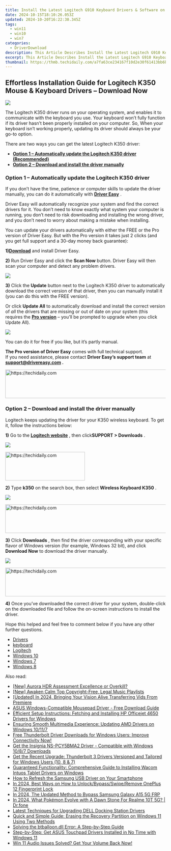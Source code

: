 ```yaml
---
title: Install the Latest Logitech G910 Keyboard Drivers & Software on Windows Devices
date: 2024-10-15T18:10:26.053Z
updated: 2024-10-20T16:22:30.345Z
tags:
  - win11
  - win10
  - win7
categories:
  - DriverDownload
description: This Article Describes Install the Latest Logitech G910 Keyboard Drivers & Software on Windows Devices
excerpt: This Article Describes Install the Latest Logitech G910 Keyboard Drivers & Software on Windows Devices
thumbnail: https://thmb.techidaily.com/a7fa63ce234167f10d2e30f61413bb6b349d751281a956fa095e6d4da5fc3673.jpg
---
```


## Effortless Installation Guide for Logitech K350 Mouse & Keyboard Drivers – Download Now

![](https://images.drivereasy.com/wp-content/uploads/2019/12/2019-12-06_11-27-37.jpg)

 The Logitech K350 driver runs on your operating system, and enables it to communicate with the keyboard you use. Your keyboard won’t fully function if its driver hasn’t been properly installed on your computer. So, When your keyboard isn’t working properly, updating its driver should always be your go-to option.

There are two ways you can get the latest Logitech K350 driver:

* **[Option 1 – Automatically update the Logitech K350 driver (Recommended)](https://www.drivereasy.com/knowledge/download-logitech-k350-driver/#a)**
* **[Option 2 – Download and install the driver manually](https://tools.techidaily.com/drivereasy/download/)**

### Option 1 – Automatically update the Logitech K350 driver

 If you don’t have the time, patience or computer skills to update the driver manually, you can do it automatically with **[Driver Easy](https://tools.techidaily.com/drivereasy/download/)**  .

 Driver Easy will automatically recognize your system and find the correct drivers for it. You don’t need to know exactly what system your computer is running, you don’t need to risk downloading and installing the wrong driver, and you don’t need to worry about making a mistake when installing.

 You can update your drivers automatically with either the FREE or the Pro version of Driver Easy. But with the Pro version it takes just 2 clicks (and you get full support and a 30-day money back guarantee):

 **1)[Download](https://tools.techidaily.com/drivereasy/download/)**  and install Driver Easy.

**2)** Run Driver Easy and click the **Scan Now** button. Driver Easy will then scan your computer and detect any problem drivers.

![](https://images.drivereasy.com/wp-content/uploads/2019/12/2019-12-06_11-10-14-1.jpg)

**3)**  Click the **Update**  button next to the Logitech K350 driver to automatically download the correct version of that driver, then you can manually install it (you can do this with the FREE version).

 Or click **Update All** to automatically download and install the correct version of _all_  the drivers that are missing or out of date on your system (this requires the **[Pro version](https://tools.techidaily.com/drivereasy/download/)**  – you’ll be prompted to upgrade when you click Update All).

![](https://images.drivereasy.com/wp-content/uploads/2019/12/2019-12-06_11-40-17.jpg)

 You can do it for free if you like, but it’s partly manual.

**The Pro version of Driver Easy** comes with full technical support.  
 If you need assistance, please contact **Driver Easy’s support team** at **[support@drivereasy.com](https://tools.techidaily.com/drivereasy/download/) .**

<!-- affiliate ads begin -->
<a href="https://ephamedtechinc.pxf.io/c/5597632/2137211/26400" target="_top" id="2137211">
  <img src="//a.impactradius-go.com/display-ad/26400-2137211" border="0" alt="https://techidaily.com" width="728" height="90"/>
</a>
<img height="0" width="0" src="https://ephamedtechinc.pxf.io/i/5597632/2137211/26400" style="position:absolute;visibility:hidden;" border="0" />
<!-- affiliate ads end -->

### Option 2 – Download and install the driver manually

 Logitech keeps updating the driver for your K350 wireless keyboard. To get it, follow the instructions below:

**1)** Go to the **[Logitech website](https://tools.techidaily.com/drivereasy/download/)**  , then click**SUPPORT > Downloads** .

![](https://images.drivereasy.com/wp-content/uploads/2020/01/2020-01-18_12-14-26-3.jpg)

<!-- affiliate ads begin -->
<a href="https://25home.pxf.io/c/5597632/2148633/16836" target="_top" id="2148633">
  <img src="//a.impactradius-go.com/display-ad/16836-2148633" border="0" alt="https://techidaily.com" width="250" height="90"/>
</a>
<img height="0" width="0" src="https://25home.pxf.io/i/5597632/2148633/16836" style="position:absolute;visibility:hidden;" border="0" />
<!-- affiliate ads end -->

**2)**  Type **k350**  on the search box, then select **Wireless Keyboard K350** .

![](https://images.drivereasy.com/wp-content/uploads/2019/12/2019-12-06_11-33-28-1024x478.jpg)

<!-- affiliate ads begin -->
<a href="https://ephamedtechinc.pxf.io/c/5597632/2137209/26400" target="_top" id="2137209">
  <img src="//a.impactradius-go.com/display-ad/26400-2137209" border="0" alt="https://techidaily.com" width="728" height="90"/>
</a>
<img height="0" width="0" src="https://ephamedtechinc.pxf.io/i/5597632/2137209/26400" style="position:absolute;visibility:hidden;" border="0" />
<!-- affiliate ads end -->

**3)**  Click **Downloads** , then find the driver corresponding with your specific flavor of Windows version (for example, Windows 32 bit), and click **Download Now**  to download the driver manually.

![](https://images.drivereasy.com/wp-content/uploads/2019/12/2019-12-06_11-34-58.jpg)

<!-- affiliate ads begin -->
<a href="https://appsumo.8odi.net/c/5597632/2044583/7443" target="_top" id="2044583">
  <img src="//a.impactradius-go.com/display-ad/7443-2044583" border="0" alt="https://techidaily.com" width="728" height="90"/>
</a>
<img height="0" width="0" src="https://appsumo.8odi.net/i/5597632/2044583/7443" style="position:absolute;visibility:hidden;" border="0" />
<!-- affiliate ads end -->

**4)**  Once you’ve downloaded the correct driver for your system, double-click on the downloaded file and follow the on-screen instructions to install the driver.

 Hope this helped and feel free to comment below if you have any other further questions.

* [Drivers](https://tools.techidaily.com/drivereasy/download/)
* [keyboard](https://tools.techidaily.com/drivereasy/download/)
* [Logitech](https://tools.techidaily.com/drivereasy/download/)
* [Windows 10](https://tools.techidaily.com/drivereasy/download/)
* [Windows 7](https://tools.techidaily.com/drivereasy/download/)
* [Windows 8](https://tools.techidaily.com/drivereasy/download/)

<ins class="adsbygoogle"
     style="display:block"
     data-ad-format="autorelaxed"
     data-ad-client="ca-pub-7571918770474297"
     data-ad-slot="1223367746"></ins>

<ins class="adsbygoogle"
     style="display:block"
     data-ad-client="ca-pub-7571918770474297"
     data-ad-slot="8358498916"
     data-ad-format="auto"
     data-full-width-responsive="true"></ins>

<span class="atpl-alsoreadstyle">Also read:</span>
<div><ul>
<li><a href="https://extra-hints.techidaily.com/new-aurora-hdr-assessment-excellence-or-overkill/"><u>[New] Aurora HDR Assessment Excellence or Overkill?</u></a></li>
<li><a href="https://extra-hints.techidaily.com/new-awaken-calm-top-copyright-free-legal-music-playlists/"><u>[New] Awaken Calm Top Copyright-Free, Legal Music Playlists</u></a></li>
<li><a href="https://youtube-data.techidaily.com/ed-in-2024-bringing-your-vision-alive-transferring-vids-from-premiere/"><u>[Updated] In 2024, Bringing Your Vision Alive Transferring Vids From Premiere</u></a></li>
<li><a href="https://win-amazing.techidaily.com/asus-windows-compatible-mousepad-driver-free-download-guide/"><u>ASUS Windows-Compatible Mousepad Driver - Free Download Guide</u></a></li>
<li><a href="https://win-amazing.techidaily.com/efficient-setup-instructions-fetching-and-installing-hp-officejet-4650-drivers-for-windows/"><u>Efficient Setup Instructions: Fetching and Installing HP Officejet 4650 Drivers for Windows</u></a></li>
<li><a href="https://win-amazing.techidaily.com/ensuring-smooth-multimedia-experience-updating-amd-drivers-on-windows-10117/"><u>Ensuring Smooth Multimedia Experience: Updating AMD Drivers on Windows 10/11/7</u></a></li>
<li><a href="https://win-amazing.techidaily.com/1722970156706-free-thunderbolt-driver-downloads-for-windows-users-improve-connectivity-now/"><u>Free Thunderbolt Driver Downloads for Windows Users: Improve Connectivity Now!</u></a></li>
<li><a href="https://win-amazing.techidaily.com/get-the-insignia-ns-pcy5bma2-driver-compatible-with-windows-1087-downloads/"><u>Get the Insignia NS-PCY5BMA2 Driver - Compatible with Windows 10/8/7 Downloads</u></a></li>
<li><a href="https://win-amazing.techidaily.com/get-the-recent-upgrade-thunderbolt-3-drivers-versioned-and-tailored-for-windows-users-10-8-and-7/"><u>Get the Recent Upgrade: Thunderbolt 3 Drivers Versioned and Tailored for Windows Users (10, 8 & 7)</u></a></li>
<li><a href="https://driver-download.techidaily.com/guaranteed-functionality-comprehensive-guide-to-installing-wacom-intuos-tablet-drivers-on-windows/"><u>Guaranteed Functionality: Comprehensive Guide to Installing Wacom Intuos Tablet Drivers on Windows</u></a></li>
<li><a href="https://win-amazing.techidaily.com/how-to-refresh-the-samsung-usb-driver-on-your-smartphone/"><u>How to Refresh the Samsung USB Driver on Your Smartphone</u></a></li>
<li><a href="https://easy-unlock-android.techidaily.com/in-2024-best-ways-on-how-to-unlockbypassswiperemove-oneplus-12-fingerprint-lock-by-drfone-android/"><u>In 2024, Best Ways on How to Unlock/Bypass/Swipe/Remove OnePlus 12 Fingerprint Lock</u></a></li>
<li><a href="https://android-frp.techidaily.com/in-2024-the-updated-method-to-bypass-samsung-galaxy-a15-5g-frp-by-drfone-android/"><u>In 2024, The Updated Method to Bypass Samsung Galaxy A15 5G FRP</u></a></li>
<li><a href="https://pokemon-go-android.techidaily.com/in-2024-what-pokemon-evolve-with-a-dawn-stone-for-realme-10t-5g-drfone-by-drfone-virtual-android/"><u>In 2024, What Pokémon Evolve with A Dawn Stone For Realme 10T 5G? | Dr.fone</u></a></li>
<li><a href="https://win-amazing.techidaily.com/latest-techniques-for-upgrading-dell-docking-station-drivers/"><u>Latest Techniques for Upgrading DELL Docking Station Drivers</u></a></li>
<li><a href="https://fox-sure.techidaily.com/quick-and-simple-guide-erasing-the-recovery-partition-on-windows-11-using-two-methods/"><u>Quick and Simple Guide: Erasing the Recovery Partition on Windows 11 Using Two Methods</u></a></li>
<li><a href="https://techtrends.techidaily.com/solving-the-btballoondll-error-a-step-by-step-guide/"><u>Solving the btballoon.dll Error: A Step-by-Step Guide</u></a></li>
<li><a href="https://win-amazing.techidaily.com/step-by-step-get-asus-touchpad-drivers-installed-in-no-time-with-windows-11/"><u>Step-by-Step: Get ASUS Touchpad Drivers Installed in No Time with Windows 11</u></a></li>
<li><a href="https://fox-direct.techidaily.com/1723014846107-win-11-audio-issues-solved-get-your-volume-back-now/"><u>Win 11 Audio Issues Solved? Get Your Volume Back Now!</u></a></li>
</ul></div>

